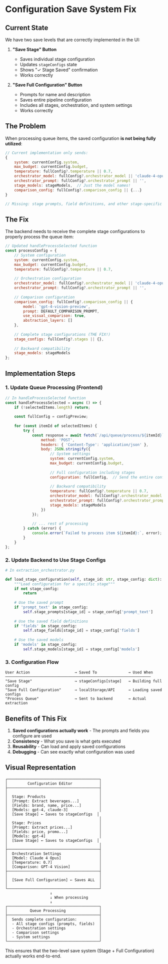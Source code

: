 # Configuration Save System Fix

## Current State

We have two save levels that are correctly implemented in the UI:

1. **"Save Stage" Button**
   - Saves individual stage configuration
   - Updates `stageConfigs` state
   - Shows "✓ Stage Saved" confirmation
   - Works correctly

2. **"Save Full Configuration" Button**
   - Prompts for name and description
   - Saves entire pipeline configuration
   - Includes all stages, orchestration, and system settings
   - Works correctly

## The Problem

When processing queue items, the saved configuration **is not being fully utilized**:

```javascript
// Current implementation only sends:
{
    system: currentConfig.system,
    max_budget: currentConfig.budget,
    temperature: fullConfig?.temperature || 0.7,
    orchestrator_model: fullConfig?.orchestrator_model || 'claude-4-opus',
    orchestrator_prompt: fullConfig?.orchestrator_prompt || '',
    stage_models: stageModels,  // Just the model names!
    comparison_config: fullConfig?.comparison_config || {...}
}

// Missing: stage prompts, field definitions, and other stage-specific settings!
```

## The Fix

The backend needs to receive the complete stage configurations to properly process the queue item:

```javascript
// Updated handleProcessSelected function
const processConfig = {
    // System configuration
    system: currentConfig.system,
    max_budget: currentConfig.budget,
    temperature: fullConfig?.temperature || 0.7,
    
    // Orchestration configuration
    orchestrator_model: fullConfig?.orchestrator_model || 'claude-4-opus',
    orchestrator_prompt: fullConfig?.orchestrator_prompt || '',
    
    // Comparison configuration
    comparison_config: fullConfig?.comparison_config || {
        model: 'gpt-4-vision-preview',
        prompt: DEFAULT_COMPARISON_PROMPT,
        use_visual_comparison: true,
        abstraction_layers: []
    },
    
    // Complete stage configurations (THE FIX!)
    stage_configs: fullConfig?.stages || {},
    
    // Backward compatibility
    stage_models: stageModels
};
```

## Implementation Steps

### 1. Update Queue Processing (Frontend)

```javascript
// In handleProcessSelected function
const handleProcessSelected = async () => {
    if (!selectedItems.length) return;
    
    const fullConfig = configPreview;
    
    for (const itemId of selectedItems) {
        try {
            const response = await fetch(`/api/queue/process/${itemId}`, {
                method: 'POST',
                headers: { 'Content-Type': 'application/json' },
                body: JSON.stringify({
                    // System settings
                    system: currentConfig.system,
                    max_budget: currentConfig.budget,
                    
                    // Full configuration including stages
                    configuration: fullConfig,  // Send the entire config!
                    
                    // Backward compatibility
                    temperature: fullConfig?.temperature || 0.7,
                    orchestrator_model: fullConfig?.orchestrator_model || 'claude-4-opus',
                    orchestrator_prompt: fullConfig?.orchestrator_prompt || '',
                    stage_models: stageModels
                })
            });
            
            // ... rest of processing
        } catch (error) {
            console.error(`Failed to process item ${itemId}:`, error);
        }
    }
};
```

### 2. Update Backend to Use Stage Configs

```python
# In extraction_orchestrator.py

def load_stage_configuration(self, stage_id: str, stage_config: dict):
    """Load configuration for a specific stage"""
    if not stage_config:
        return
    
    # Use the saved prompt
    if 'prompt_text' in stage_config:
        self.stage_prompts[stage_id] = stage_config['prompt_text']
    
    # Use the saved field definitions
    if 'fields' in stage_config:
        self.stage_fields[stage_id] = stage_config['fields']
    
    # Use the saved models
    if 'models' in stage_config:
        self.stage_models[stage_id] = stage_config['models']
```

### 3. Configuration Flow

```
User Action                    → Saved To              → Used When
─────────────────────────────────────────────────────────────────
"Save Stage"                   → stageConfigs[stage]   → Building full config
"Save Full Configuration"      → localStorage/API      → Loading saved configs
"Process Queue"                → Sent to backend       → Actual extraction
```

## Benefits of This Fix

1. **Saved configurations actually work** - The prompts and fields you configure are used
2. **Consistency** - What you save is what gets executed
3. **Reusability** - Can load and apply saved configurations
4. **Debugging** - Can see exactly what configuration was used

## Visual Representation

```
┌─────────────────────────────────────────┐
│         Configuration Editor            │
├─────────────────────────────────────────┤
│                                         │
│  Stage: Products                        │
│  [Prompt: Extract beverages...]         │
│  [Fields: brand, name, price...]        │
│  [Models: gpt-4, claude-3]              │
│  [Save Stage] ← Saves to stageConfigs  │
│                                         │
│  Stage: Prices                          │
│  [Prompt: Extract prices...]            │
│  [Fields: price, promo...]              │
│  [Models: gpt-4]                        │
│  [Save Stage] ← Saves to stageConfigs  │
│                                         │
├─────────────────────────────────────────┤
│  Orchestration Settings                 │
│  [Model: Claude 4 Opus]                 │
│  [Temperature: 0.7]                     │
│  [Comparison: GPT-4 Vision]             │
├─────────────────────────────────────────┤
│                                         │
│  [Save Full Configuration] ← Saves ALL  │
│                                         │
└─────────────────────────────────────────┘
                    ↓
                    ↓ When processing
                    ↓
┌─────────────────────────────────────────┐
│          Queue Processing               │
├─────────────────────────────────────────┤
│  Sends complete configuration:          │
│  - All stage configs (prompts, fields)  │
│  - Orchestration settings               │
│  - Comparison settings                  │
│  - System settings                      │
└─────────────────────────────────────────┘
```

This ensures that the two-level save system (Stage + Full Configuration) actually works end-to-end.